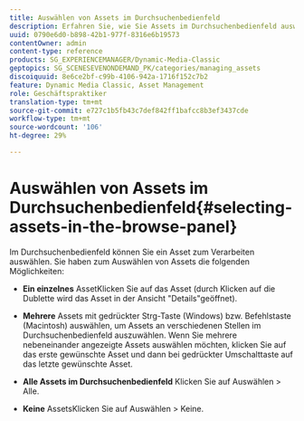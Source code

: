 ```yaml
---
title: Auswählen von Assets im Durchsuchenbedienfeld
description: Erfahren Sie, wie Sie Assets im Durchsuchenbedienfeld auswählen.
uuid: 0790e6d0-b898-42b1-977f-8316e6b19573
contentOwner: admin
content-type: reference
products: SG_EXPERIENCEMANAGER/Dynamic-Media-Classic
geptopics: SG_SCENESEVENONDEMAND_PK/categories/managing_assets
discoiquuid: 8e6ce2bf-c99b-4106-942a-1716f152c7b2
feature: Dynamic Media Classic, Asset Management
role: Geschäftspraktiker
translation-type: tm+mt
source-git-commit: e727c1b5fb43c7def842ff1bafcc8b3ef3437cde
workflow-type: tm+mt
source-wordcount: '106'
ht-degree: 29%

---
```



# Auswählen von Assets im Durchsuchenbedienfeld{#selecting-assets-in-the-browse-panel}

Im Durchsuchenbedienfeld können Sie ein Asset zum Verarbeiten auswählen. Sie haben zum Auswählen von Assets die folgenden Möglichkeiten:

* **Ein einzelnes**
AssetKlicken Sie auf das Asset (durch Klicken auf die Dublette wird das Asset in der Ansicht &quot;Details&quot;geöffnet).

* **Mehrere**
Assets mit gedrückter Strg-Taste (Windows) bzw. Befehlstaste (Macintosh) auswählen, um Assets an verschiedenen Stellen im Durchsuchenbedienfeld auszuwählen. Wenn Sie mehrere nebeneinander angezeigte Assets auswählen möchten, klicken Sie auf das erste gewünschte Asset und dann bei gedrückter Umschalttaste auf das letzte gewünschte Asset.

* **Alle Assets im Durchsuchenbedienfeld**
Klicken Sie auf Auswählen > Alle.

* **Keine**
AssetsKlicken Sie auf Auswählen > Keine.
